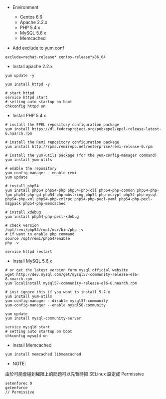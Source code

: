 - Environment
  - Centos 6.6
  - Apache 2.2.x
  - PHP 5.4.x
  - MySQL 5.6.x
  - Memcached

- Add exclude to yum.conf

```
exclude=redhat-release* centos-release*x86_64
```

- Install apache 2.2.x

```
yum update -y

yum install httpd -y

# start httpd
service httpd start
# setting auto startup on boot
chkconfig httpd on
```

- Install PHP 5.4.x

```
# install the EPEL repository configuration package
yum install https://dl.fedoraproject.org/pub/epel/epel-release-latest-6.noarch.rpm

# install the Remi repository configuration package
yum install http://rpms.remirepo.net/enterprise/remi-release-6.rpm

# install the yum-utils package (for the yum-config-manager command)
yum install yum-utils

# enable the repository
yum-config-manager --enable remi
yum update

# install php54
yum install php54 php54-php php54-php-cli php54-php-common php54-php-fpm php54-php-gd php54-php-mbstring php54-php-mcrypt php54-php-mysql php54-php-xml php54-php-xmlrpc php54-php-pecl-yaml php54-php-pecl-msgpack php54-php-memcached

# install xdebug
yum install php54-php-pecl-xdebug

# check version
/opt/remi/php54/root/usr/bin/php -v
# if want to enable php command
source /opt/remi/php54/enable
php -v

service httpd restart
```

- Install MySQL 5.6.x

```
# or get the latest version form mysql official website
wget http://dev.mysql.com/get/mysql57-community-release-el6-8.noarch.rpm
yum localinstall mysql57-community-release-el6-8.noarch.rpm

# just ignore this if you want to install 5.7.x
yum install yum-utils
yum-config-manager --disable mysql57-community
yum-config-manager --enable mysql56-community

yum update
yum install mysql-community-server

service mysqld start
# setting auto startup on boot
chkconfig mysqld on
```

- Install Memcached

```
yum install memcached libmemcached
```

- NOTE:

由於可能會碰到權限上的問題可以先暫時把 SELinux 設定成 Permissive

```
setenforec 0
getenforce
// Permissive
```
